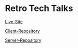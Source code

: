 # Retro Tech Talks

[Live-Site](https://retro-tech-talks.netlify.app/)

[Client-Repository](https://github.com/mir-hussain/retro-tech-talks-client)

[Server-Repository](https://github.com/mir-hussain/retro-tech-talks-server)
